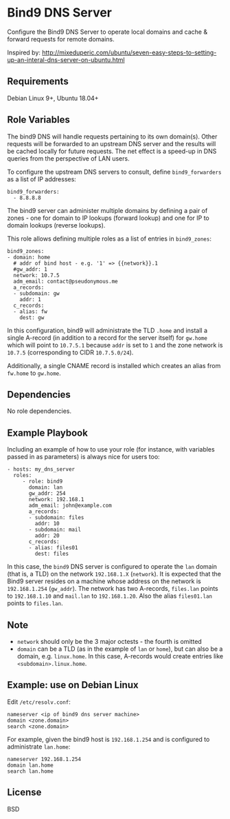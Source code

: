 Bind9 DNS Server
================

Configure the Bind9 DNS Server to operate local domains and cache & forward requests for remote domains.

Inspired by: http://mixeduperic.com/ubuntu/seven-easy-steps-to-setting-up-an-interal-dns-server-on-ubuntu.html

Requirements
------------

Debian Linux 9+, Ubuntu 18.04+

Role Variables
--------------

The bind9 DNS will handle requests pertaining to its own domain(s). Other requests will be forwarded to an upstream DNS server and the results will be cached locally for future requests.
The net effect is a speed-up in DNS queries from the perspective of LAN users.

To configure the upstream DNS servers to consult, define `bind9_forwarders` as a list of IP addresses:
```
bind9_forwarders:
  - 8.8.8.8
```

The bind9 server can administer multiple domains by defining a pair of zones - one for domain to IP lookups (forward lookup) and one for IP to domain lookups (reverse lookups).

This role allows defining multiple roles as a list of entries in `bind9_zones`:
```
bind9_zones:
- domain: home
  # addr of bind host - e.g. '1' => {{network}}.1
  #gw_addr: 1
  network: 10.7.5
  adm_email: contact@pseudonymous.me
  a_records:
  - subdomain: gw
    addr: 1
  c_records:
  - alias: fw
    dest: gw
```

In this configuration, bind9 will administrate the TLD `.home` and install a single A-record (in addition to a record for the server itself) for `gw.home` which will point to `10.7.5.1` because `addr` is set to `1` and the zone network is `10.7.5` (corresponding to CIDR `10.7.5.0/24`).

Additionally, a single CNAME record is installed which creates an alias from `fw.home` to `gw.home`.

Dependencies
------------

No role dependencies.

Example Playbook
----------------

Including an example of how to use your role (for instance, with variables passed in as parameters) is always nice for users too:

    - hosts: my_dns_server
      roles:
         - role: bind9
           domain: lan
           gw_addr: 254
           network: 192.168.1
           adm_email: john@example.com
           a_records:
           - subdomain: files
             addr: 10
           - subdomain: mail
             addr: 20
           c_records:
           - alias: files01
             dest: files

In this case, the `bind9` DNS server is configured to operate the `lan` domain (that is, a TLD) on the network `192.168.1.X` (`network`). It is expected that the Bind9 server resides on a machine whose address on the network is `192.168.1.254` (`gw_addr`).
The network has two A-records, `files.lan` points to `192.168.1.10` and `mail.lan` to `192.168.1.20`. Also the alias `files01.lan` points to `files.lan`.

Note
-------
* `network` should only be the 3 major octests - the fourth is omitted
* `domain` can be a TLD (as in the example of `lan` or `home`), but can also be a domain, e.g. `linux.home`. In this case, A-records would create entries like `<subdomain>.linux.home`.

Example: use on Debian Linux
----------------------------
Edit `/etc/resolv.conf`:

```
nameserver <ip of bind9 dns server machine>
domain <zone.domain>
search <zone.domain>
```

For example, given the bind9 host is `192.168.1.254` and is configured to administrate `lan.home`:
```
nameserver 192.168.1.254
domain lan.home
search lan.home
```

License
-------

BSD
